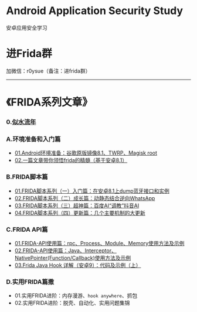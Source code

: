 # Android Application Security Study
安卓应用安全学习


# 进Frida群

加微信：r0ysue（备注：进frida群）

---

# 《FRIDA系列文章》


### 0.[似水流年](0/README.md)

### A.环境准备和入门篇

- [01.Android环境准备：谷歌原版镜像8.1、TWRP、Magisk root](A01/README.md)
- [02.一篇文章带你领悟frida的精髓（基于安卓8.1）](A02/README.md)

### B.FRIDA脚本篇

- [01.FRIDA脚本系列（一）入门篇：在安卓8.1上dump蓝牙接口和实例](B01/README.md)
- [02.FRIDA脚本系列（二）成长篇：动静态结合逆向WhatsApp](B02/README.md)
- [03.FRIDA脚本系列（三）超神篇：百度AI“调教”抖音AI](B03/README.md)
- [04.FRIDA脚本系列（四）更新篇：几个主要机制的大更新](B04/README.md)

### C.FRIDA API篇

- [01.FRIDA-API使用篇：rpc、Process、Module、Memory使用方法及示例](https://www.anquanke.com/post/id/195215)
- [02.FRIDA-API使用篇：Java、Interceptor、NativePointer(Function/Callback)使用方法及示例](https://www.anquanke.com/post/id/195869)
- [03.Frida Java Hook 详解（安卓9）：代码及示例（上）](https://mp.weixin.qq.com/s/2BdX-rtAu8WZuzY3pK94NQ)

### D.实用FRIDA篇撒

- 01.实用FRIDA进阶：内存漫游、`hook anywhere`、抓包
- 02.实用FRIDA进阶：脱壳、自动化、实用问题集锦
